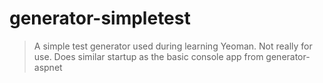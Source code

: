 # generator-simpletest 
> A simple test generator used during learning Yeoman.  Not really for use.  Does similar startup as the basic console app from generator-aspnet

